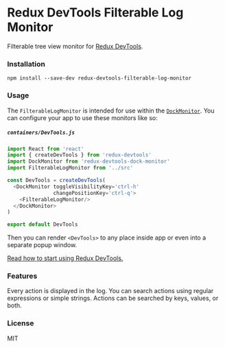 Redux DevTools Filterable Log Monitor
=========================

Filterable tree view monitor for [Redux DevTools](https://github.com/gaearon/redux-devtools).

### Installation

```
npm install --save-dev redux-devtools-filterable-log-monitor
```

### Usage

The `FilterableLogMonitor` is intended for use within the [`DockMonitor`](https://github.com/gaearon/redux-devtools-dock-monitor). You can configure your app to use these monitors like so:

##### `containers/DevTools.js`

```js
import React from 'react'
import { createDevTools } from 'redux-devtools'
import DockMonitor from 'redux-devtools-dock-monitor'
import FilterableLogMonitor from '../src'

const DevTools = createDevTools(
  <DockMonitor toggleVisibilityKey='ctrl-h'
               changePositionKey='ctrl-q'>
    <FilterableLogMonitor/>
  </DockMonitor>
)

export default DevTools

```

Then you can render `<DevTools>` to any place inside app or even into a separate popup window.

[Read how to start using Redux DevTools.](https://github.com/gaearon/redux-devtools)

### Features

Every action is displayed in the log. You can search actions using regular expressions or simple strings. Actions can be searched by keys, values, or both.

### License

MIT
